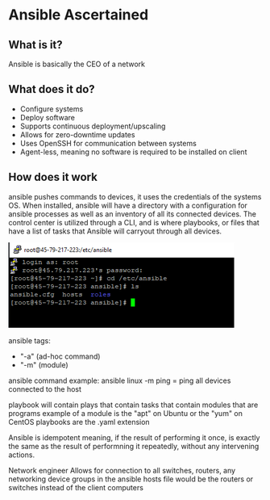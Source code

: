 # Ansible Ascertained


## What is it?
Ansible is basically the CEO of a network

## What does it do?
- Configure systems
- Deploy software
- Supports continuous deployment/upscaling
- Allows for zero-downtime updates
- Uses OpenSSH for communication between systems
- Agent-less, meaning no software is required to be installed on client

## How does it work
ansible pushes commands to devices, it uses the credentials of the systems OS. When installed, ansible will have a directory with a configuration for ansible processes as well as an inventory of all its connected devices.
The control center is utilized through a CLI, and is where playbooks, or files that have a list of tasks that Ansible will carryout through all devices.

![accessing ansible directory](AnsibleDirectory.PNG)



ansible tags:
- "-a" (ad-hoc command)
- "-m" (module)

ansible command example: ansible linux -m ping = ping all devices connected to the host

playbook will contain plays that contain tasks that contain modules that are programs
example of a module is the "apt" on Ubuntu or the "yum" on CentOS
playbooks are the .yaml extension

Ansible is idempotent meaning, if the result of performing it once, is exactly the same as the result of performning it repeatedly, without any intervening actions.

Network engineer
Allows for connection to all switches, routers, any networking device
groups in the ansible hosts file would be the routers or switches instead of the client computers

